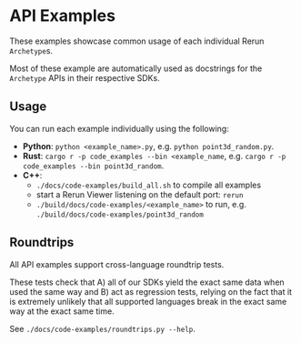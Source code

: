 # API Examples

These examples showcase common usage of each individual Rerun `Archetype`s.

Most of these example are automatically used as docstrings for the `Archetype` APIs in their respective SDKs.

## Usage

You can run each example individually using the following:

- **Python**: `python <example_name>.py`, e.g. `python point3d_random.py`.
- **Rust**: `cargo r -p code_examples --bin <example_name`, e.g.
  `cargo r -p code_examples --bin point3d_random`.
- **C++**:
  - `./docs/code-examples/build_all.sh` to compile all examples
  - start a Rerun Viewer listening on the default port: `rerun`
  - `./build/docs/code-examples/<example_name>` to run, e.g.  `./build/docs/code-examples/point3d_random`

## Roundtrips

All API examples support cross-language roundtrip tests.

These tests check that A) all of our SDKs yield the exact same data when used the same way and B) act as regression tests, relying on the fact that it is extremely unlikely that all supported languages break in the exact same way at the exact same time.

See `./docs/code-examples/roundtrips.py --help`.
